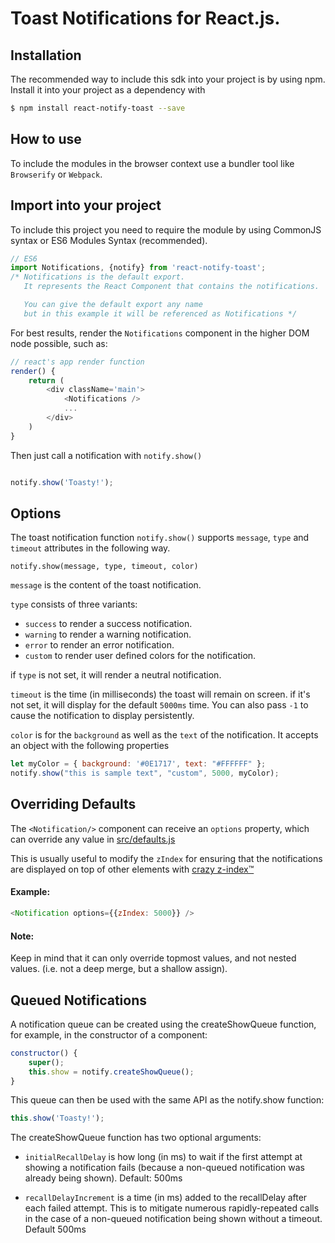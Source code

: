 # Toast Notifications for React.js.

## Installation

The recommended way to include this sdk into your project is by using npm. Install it into your project as a dependency with

```sh
$ npm install react-notify-toast --save
```

## How to use

To include the modules in the browser context use a bundler tool like `Browserify` or `Webpack`.

## Import into your project

To include this project you need to require the module by using CommonJS syntax or ES6 Modules Syntax (recommended).


```js
// ES6
import Notifications, {notify} from 'react-notify-toast';
/* Notifications is the default export.
   It represents the React Component that contains the notifications.

   You can give the default export any name
   but in this example it will be referenced as Notifications */

```

For best results, render the `Notifications` component in the higher DOM node possible, such as:

```js
// react's app render function
render() {
	return (
		<div className='main'>
			<Notifications />
			...
		</div>
	)
}

```

Then just call a notification with `notify.show()`

```js

notify.show('Toasty!');

```

## Options

The toast notification function `notify.show()` supports `message`, `type` and `timeout` attributes in the following way.

`notify.show(message, type, timeout, color)`


`message` is the content of the toast notification.


`type` consists of three variants:

- `success` to render a success notification.
- `warning` to render a warning notification.
- `error` to render an error notification.
- `custom` to render user defined colors for the notification.

if `type` is not set, it will render a neutral notification.


`timeout` is the time (in milliseconds) the toast will remain on screen.
if it's not set, it will display for the default `5000ms` time.
You can also pass `-1` to cause the notification to display persistently.

`color` is for the `background` as well as the `text` of the notification. It accepts an object with the following properties

```js
let myColor = { background: '#0E1717', text: "#FFFFFF" };
notify.show("this is sample text", "custom", 5000, myColor);
```

## Overriding Defaults

The `<Notification/>` component can receive an `options` property, which can override any value in [src/defaults.js](src/defaults.js)

This is usually useful to modify the `zIndex` for ensuring that the notifications are displayed on top of other elements with <a href="https://css-tricks.com/rational-z-index-values/" target="_blank">crazy z-index™</a>


#### Example: 

```js
<Notification options={{zIndex: 5000}} />
```

#### Note:
Keep in mind that it can only override topmost values, and not nested values. (i.e. not a deep merge, but a shallow assign).

## Queued Notifications

A notification queue can be created using the createShowQueue function, for example, in the constructor of a component:

````js
constructor() {
    super();
    this.show = notify.createShowQueue();
}
````
This queue can then be used with the same API as the notify.show function:

````js
this.show('Toasty!');
````

The createShowQueue function has two optional arguments:

* `initialRecallDelay` is how long (in ms) to wait if the first attempt at showing a notification fails (because a non-queued notification was already being shown). Default: 500ms

* `recallDelayIncrement` is a time (in ms) added to the recallDelay after each failed attempt.  This is to mitigate numerous rapidly-repeated calls in the case of a non-queued notification being shown without a timeout. Default 500ms
